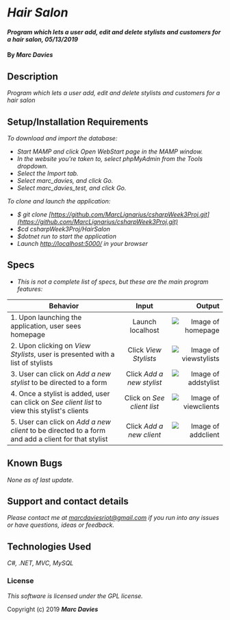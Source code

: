 # _Hair Salon_

#### _Program which lets a user add, edit and delete stylists and customers for a hair salon, 05/13/2019_

#### By _**Marc Davies**_

## Description

_Program which lets a user add, edit and delete stylists and customers for a hair salon_

## Setup/Installation Requirements

_To download and import the database:_

* _Start MAMP and click Open WebStart page in the MAMP window._
* _In the website you're taken to, select phpMyAdmin from the Tools dropdown._
* _Select the Import tab._
* _Select marc_davies, and click Go._
* _Select marc_davies_test, and click Go._

_To clone and launch the application:_

* _$ git clone [https://github.com/MarcLignarius/csharpWeek3Proj.git](https://github.com/MarcLignarius/csharpWeek3Proj.git)_
* _$cd csharpWeek3Proj/HairSalon_
* _$dotnet run to start the application_
* _Launch [http://localhost:5000/](http://localhost:5000/) in your browser_

## Specs

* _This is not a complete list of specs, but these are the main program features:_

| Behavior | Input | Output |
| ------------- |:-------------:| -----:|
| 1. Upon launching the application, user sees homepage | Launch localhost | ![Image of homepage](https://i.imgur.com/j3DdDw2.png) |
| 2. Upon clicking on *View Stylists*, user is presented with a list of stylists | Click *View Stylists* | ![Image of viewstylists](https://i.imgur.com/KRaJLLr.png) |
| 3. User can click on *Add a new stylist* to be directed to a form | Click  *Add a new stylist* | ![Image of addstylist](https://i.imgur.com/HxAUzMx.png) |
| 4. Once a stylist is added, user can click on *See client list* to view this stylist's clients | Click on *See client list* | ![Image of viewclients](https://i.imgur.com/O9U3o39.png) |
| 5. User can click on *Add a new client* to be directed to a form and add a client for that stylist | Click  *Add a new client* | ![Image of addclient](https://i.imgur.com/tOPBGuJ.png) |

## Known Bugs

_None as of last update._

## Support and contact details

_Please contact me at marcdaviesriot@gmail.com if you run into any issues or have questions, ideas or feedback._

## Technologies Used

_C#, .NET, MVC, MySQL_

### License

*This software is licensed under the GPL license.*

Copyright (c) 2019 **_Marc Davies_**
